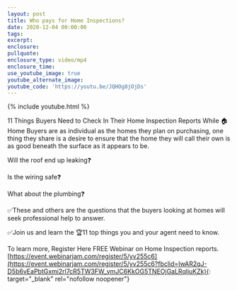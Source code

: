 ```yaml
---
layout: post
title: Who pays for Home Inspections?
date: 2020-12-04 00:00:00
tags:
excerpt:
enclosure:
pullquote:
enclosure_type: video/mp4
enclosure_time:
use_youtube_image: true
youtube_alternate_image:
youtube_code: 'https://youtu.be/JQHOg8jOjDs'
---
```


{% include youtube.html %}

11 Things Buyers Need to Check In Their Home Inspection Reports While 🏠 Home Buyers are as individual as the homes they plan on purchasing, one thing they share is a desire to ensure that the home they will call their own is as good beneath the surface as it appears to be.

Will the roof end up leaking❓

Is the wiring safe❓

What about the plumbing❓

✅These and others are the questions that the buyers looking at homes will seek professional help to answer.

✅Join us and learn the 🏆11 top things you and your agent need to know.

To learn more, Register Here FREE Webinar on Home Inspection reports.[https://event.webinarjam.com/register/5/yv255c6](https://event.webinarjam.com/register/5/yv255c6?fbclid=IwAR2qJ-D5b6vEaPbtGxmi2rl7cR5TW3FW_ymJC6KkOG5TNEOjGaLRqljuKZk){: target="_blank" rel="nofollow noopener"}
